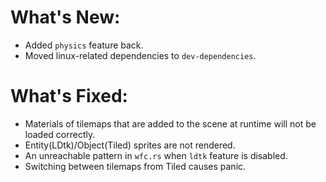 # What's New:
- Added `physics` feature back.
- Moved linux-related dependencies to `dev-dependencies`.

# What's Fixed:

- Materials of tilemaps that are added to the scene at runtime will not be loaded correctly.
- Entity(LDtk)/Object(Tiled) sprites are not rendered.
- An unreachable pattern in `wfc.rs` when `ldtk` feature is disabled.
- Switching between tilemaps from Tiled causes panic.
